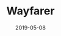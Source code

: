 ---
title: Wayfarer
date: "2019-05-08"
thumbnail: ./wayfarer1.png
description: A travel community app for users to share posts about their favorite locations around the world.
tech: Django, PostgreSQL, HTML, CSS, JavaScript, Bootstrap
git: https://github.com/gabtorre/wayfarer
live: https://wayfarer-gkm.herokuapp.com/
---